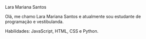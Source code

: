Lara Mariana Santos


Olá, me chamo Lara Mariana Santos e atualmente sou estudante de programação e vestibulanda.

Habilidades: JavaScript, HTML, CSS e Python.
